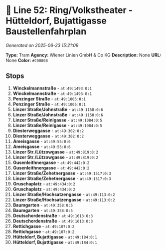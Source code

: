 # 🚊 Line 52: Ring/Volkstheater - Hütteldorf, Bujattigasse Baustellenfahrplan

*Generated on 2025-06-23 15:21:09*

**Type:** Tram
**Agency:** Wiener Linien GmbH & Co KG
**Description:** None
**URL:** None
**Color:** `#C00808`

## Stops

1. **Winckelmannstraße** - `at:49:1493:0:1`
2. **Winckelmannstraße** - `at:49:1493:0:1`
3. **Penzinger Straße** - `at:49:1005:0:1`
4. **Penzinger Straße** - `at:49:1005:0:1`
5. **Linzer Straße/Johnstraße** - `at:49:1158:0:6`
6. **Linzer Straße/Johnstraße** - `at:49:1158:0:6`
7. **Linzer Straße/Reinlgasse** - `at:49:1084:0:5`
8. **Linzer Straße/Reinlgasse** - `at:49:1084:0:5`
9. **Diesterweggasse** - `at:49:302:0:2`
10. **Diesterweggasse** - `at:49:302:0:2`
11. **Ameisgasse** - `at:49:55:0:6`
12. **Ameisgasse** - `at:49:55:0:6`
13. **Linzer Str./Lützowgasse** - `at:49:819:0:2`
14. **Linzer Str./Lützowgasse** - `at:49:819:0:2`
15. **Gusenleithnergasse** - `at:49:442:0:2`
16. **Gusenleithnergasse** - `at:49:442:0:2`
17. **Linzer Straße/Zehetnergasse** - `at:49:1517:0:3`
18. **Linzer Straße/Zehetnergasse** - `at:49:1517:0:3`
19. **Gruschaplatz** - `at:49:434:0:2`
20. **Gruschaplatz** - `at:49:434:0:2`
21. **Linzer Straße/Hochsatzengasse** - `at:49:113:0:2`
22. **Linzer Straße/Hochsatzengasse** - `at:49:113:0:2`
23. **Baumgarten** - `at:49:358:0:5`
24. **Baumgarten** - `at:49:358:0:5`
25. **Deutschordenstraße** - `at:49:1613:0:3`
26. **Deutschordenstraße** - `at:49:1613:0:3`
27. **Rettichgasse** - `at:49:107:0:2`
28. **Rettichgasse** - `at:49:107:0:2`
29. **Hütteldorf, Bujattigasse** - `at:49:184:0:1`
30. **Hütteldorf, Bujattigasse** - `at:49:184:0:1`
